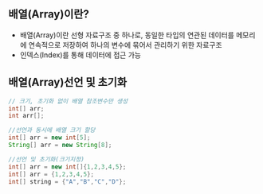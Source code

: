 ## 배열(Array)이란?
- 배열(Array)이란 선형 자료구조 중 하나로, 동일한 타입의 연관된 데이터를 메모리에 연속적으로 저장하여 하나의 변수에 묶어서 관리하기 위한 자료구조
- 인덱스(Index)를 통해 데이터에 접근 가능

## 배열(Array)선언 및 초기화
```java
// 크기, 초기화 없이 배열 참조변수만 생성
int[] arr;
int arr[];

//선언과 동시에 배열 크기 할당
int[] arr = new int[5];
String[] arr = new String[8];

//선언 및 초기화(크기지정)
int[] arr = new int[]{1,2,3,4,5};
int[] arr = {1,2,3,4,5};
int[] string = {"A","B","C","D"};
```
